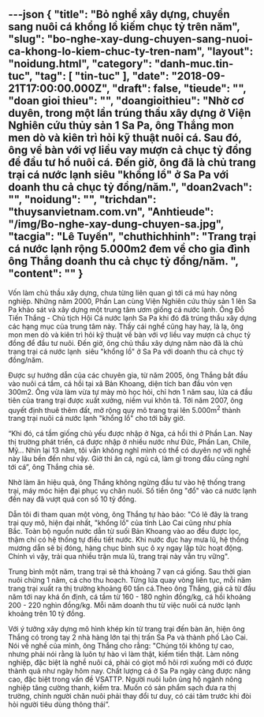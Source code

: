 ---json
{
    "title": "Bỏ nghề xây dựng, chuyển sang nuôi cá khổng lồ kiếm chục tỷ trên năm",
    "slug": "bo-nghe-xay-dung-chuyen-sang-nuoi-ca-khong-lo-kiem-chuc-ty-tren-nam",
    "layout": "noidung.html",
    "category": "danh-muc.tin-tuc",
    "tag": [
        "tin-tuc"
    ],
    "date": "2018-09-21T17:00:00.000Z",
    "draft": false,
    "tieude": "",
    "doan gioi thieu": "",
    "doangioithieu": "Nhờ cơ duyên, trong một lần trúng thầu xây dựng ở Viện Nghiên cứu thủy sản 1 Sa Pa, ông Thắng mon men dò và kiên trì hỏi kỹ thuật nuôi cá. Sau đó, ông về bàn với vợ liều vay mượn cả chục tỷ đồng để đầu tư hồ nuôi cá. Đến giờ, ông đã là chủ trang trại cá nước lạnh siêu \"khổng lồ\" ở Sa Pa với doanh thu cả chục tỷ đồng/năm.",
    "doan2vach": "",
    "noidung": "",
    "trichdan": "thuysanvietnam.com.vn",
    "Anhtieude": "/img/Bo-nghe-xay-dung-chuyen-sa.jpg",
    "tacgia": "Lê Tuyến",
    "chuthichhinh": "Trang trại cá nước lạnh rộng 5.000m2 đem về cho gia đình ông Thắng doanh thu cả chục tỷ đồng/năm. ",
    "__content__": ""
}
---
<p>Vốn l&agrave;m chủ thầu x&acirc;y dựng, chưa từng li&ecirc;n quan g&igrave; tới c&aacute; m&uacute; hay n&ocirc;ng nghiệp. Những năm 2000, Phần Lan c&ugrave;ng Viện Nghi&ecirc;n cứu thủy sản 1 l&ecirc;n Sa Pa khảo s&aacute;t v&agrave; x&acirc;y dựng một trung t&acirc;m ươm giống c&aacute; nước lạnh. &Ocirc;ng Đỗ Tiến Thắng - Chủ tịch Hội C&aacute; nước lạnh Sa Pa khi đ&oacute; đ&atilde; tr&uacute;ng thầu x&acirc;y dựng c&aacute;c hạng mục của trung t&acirc;m n&agrave;y. Thấy c&aacute;i nghề cũng hay hay, l&agrave; lạ, &ocirc;ng mon men d&ograve; v&agrave; ki&ecirc;n tr&igrave; hỏi kỹ thuật về b&agrave;n với vợ liều vay mượn cả chục tỷ đồng để đầu tư nu&ocirc;i. Đến giờ, &ocirc;ng chủ thầu x&acirc;y dựng năm n&agrave;o&nbsp;đ&atilde; l&agrave; chủ trang trại c&aacute; nước lạnh &nbsp;si&ecirc;u &quot;khổng lồ&quot; ở Sa Pa với doanh thu cả chục tỷ đồng/năm.</p>

<p>Được sự hướng dẫn của c&aacute;c chuy&ecirc;n gia, từ năm 2005, &ocirc;ng Thắng bắt đầu v&agrave;o nu&ocirc;i c&aacute; tầm, c&aacute; hồi tại x&atilde; Bản Khoang, diện t&iacute;ch ban đầu vỏn vẹn 300m2. &Ocirc;ng vừa l&agrave;m vừa tự m&agrave;y m&ograve; học hỏi, chỉ hơn 1 năm sau, lứa c&aacute; đầu ti&ecirc;n của trang trại được xuất xưởng, niềm vui kh&ocirc;n tả. Tới năm 2007, &ocirc;ng quyết định thu&ecirc; th&ecirc;m đất, mở rộng quy m&ocirc; trang trại l&ecirc;n 5.000m<sup>2</sup>&nbsp;th&agrave;nh trang trại nu&ocirc;i c&aacute; nước lạnh &quot;khổng lồ&quot;&nbsp;cho tới b&acirc;y giờ.</p>

<p>&ldquo;Khi đ&oacute;, c&aacute; tầm giống chủ yếu được nhập ở Nga, c&aacute; hồi th&igrave; ở Phần Lan. Nay thị trường ph&aacute;t triển, c&aacute; được nhập ở nhiều nước như Đức, Phần Lan, Chile, Mỹ&hellip; Nh&igrave;n lại 13 năm, t&ocirc;i vẫn kh&ocirc;ng nghĩ m&igrave;nh c&oacute; thể c&oacute;&nbsp;duy&ecirc;n nợ với nghề n&agrave;y&nbsp;l&acirc;u bền đến như vậy. Giờ th&igrave;&nbsp;ăn c&aacute;, ngủ c&aacute;, l&agrave;m g&igrave; trong đầu cũng nghĩ tới c&aacute;&rdquo;, &ocirc;ng Thắng chia sẻ.</p>

<p>Nhờ l&agrave;m ăn hiệu quả, &ocirc;ng Thắng kh&ocirc;ng ngừng đầu tư v&agrave;o hệ thống trang trại, m&aacute;y m&oacute;c hiện đại phục vụ chăn nu&ocirc;i. Số tiền &ocirc;ng &quot;đổ&quot; v&agrave;o c&aacute; nước lạnh đến nay đ&atilde; vượt qu&aacute; con số 10 tỷ đồng.</p>

<p>Dẫn t&ocirc;i đi tham quan một v&ograve;ng, &ocirc;ng Thắng tự h&agrave;o bảo:&nbsp;&quot;C&oacute; lẽ đ&acirc;y l&agrave; trang trại quy m&ocirc;, hiện đại nhất, &quot;khổng lồ&quot; của&nbsp;tỉnh L&agrave;o Cai cũng như ph&iacute;a Bắc.&nbsp;To&agrave;n bộ nguồn nước dẫn từ suối Bản Khoang v&agrave;o ao đều được lọc, thậm ch&iacute; c&oacute; hệ thống tự điều tiết nước. Khi nước đục hay mưa lũ, hệ thống mương dẫn sẽ bị đ&oacute;ng, h&agrave;ng chục b&igrave;nh sục &ocirc; xy ngay lập tức hoạt động. Ch&iacute;nh v&igrave; vậy, trải qua nhiều trận mưa lũ, trang trại n&agrave;y vẫn trụ vững&quot;.</p>

<p>Trung b&igrave;nh một năm, trang trại sẽ thả khoảng 7 vạn c&aacute; giống. Sau thời gian nu&ocirc;i chừng 1 năm, c&aacute; cho thu hoạch. Từng lứa quay v&ograve;ng li&ecirc;n tục, mỗi năm trang trại xuất ra thị trường khoảng 60 tấn c&aacute;.Theo &ocirc;ng Thắng, gi&aacute; cả từ đầu năm tới nay kh&aacute; ổn định, c&aacute; tầm từ 160 - 180 ngh&igrave;n đồng/kg, c&aacute; hồi khoảng 200 - 220 ngh&igrave;n đồng/kg. Mỗi năm doanh thu từ việc nu&ocirc;i c&aacute; nước lạnh khoảng tr&ecirc;n 10 tỷ đồng.</p>

<p>Với &yacute; tưởng&nbsp;x&acirc;y dựng m&ocirc; h&igrave;nh kh&eacute;p k&iacute;n từ trang trại đến b&agrave;n ăn, hiện &ocirc;ng Thắng c&oacute; trong tay 2 nh&agrave; h&agrave;ng lớn tại thị trấn Sa Pa v&agrave; th&agrave;nh phố L&agrave;o Cai. N&oacute;i về nghề của m&igrave;nh, &ocirc;ng Thắng cho rằng: &quot;Ch&uacute;ng t&ocirc;i kh&ocirc;ng tự cao, nhưng phải n&oacute;i rằng l&agrave; lu&ocirc;n tự h&agrave;o v&igrave; l&agrave;m thật, kiếm tiền thật. L&agrave;m n&ocirc;ng nghiệp, đặc biệt l&agrave; nghề nu&ocirc;i c&aacute;, phải c&oacute; giọt mồ h&ocirc;i rơi xuống mới c&oacute; được th&agrave;nh quả như ng&agrave;y h&ocirc;m nay. Chất lượng c&aacute; ở Sa Pa ng&agrave;y c&agrave;ng được n&acirc;ng cao, đặc biệt trong vấn đề VSATTP. Người nu&ocirc;i lu&ocirc;n ủng hộ ng&agrave;nh n&ocirc;ng nghiệp tăng cường thanh, kiểm tra. Muốn c&oacute; sản phẩm sạch đưa ra thị trường, ch&iacute;nh người chăn nu&ocirc;i phải thay đổi tư duy, c&oacute; c&aacute;i t&acirc;m trước khi đ&ograve;i hỏi người ti&ecirc;u d&ugrave;ng th&ocirc;ng th&aacute;i&rdquo;.</p>
